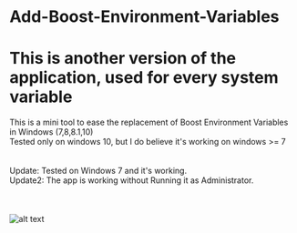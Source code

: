 # Add-Boost-Environment-Variables <br />
# This is another version of the application, used for every system variable <br />
This is a mini tool to ease the replacement of Boost Environment Variables in Windows (7,8,8.1,10)  <br />
Tested only on windows 10, but I do believe it's working on windows >= 7 <br />
<br />
<br />
Update: Tested on Windows 7 and it's working.<br />
Update2: The app is working without Running it as Administrator.<br />
<br />
<br />
<br />
![alt text](https://image.ibb.co/cXj7mT/67.png)
